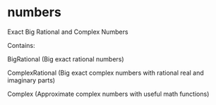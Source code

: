 # numbers
Exact Big Rational and Complex Numbers

Contains:

BigRational (Big exact rational numbers)

ComplexRational (Big exact complex numbers with rational real and imaginary parts)

Complex (Approximate complex numbers with useful math functions)
